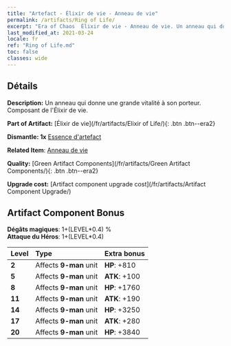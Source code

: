 ```yaml
---
title: "Artefact - Élixir de vie - Anneau de vie"
permalink: /artifacts/Ring of Life/
excerpt: "Era of Chaos  Élixir de vie - Anneau de vie. Un anneau qui donne une grande vitalité à son porteur. Composant de l'Élixir de vie."
last_modified_at: 2021-03-24
locale: fr
ref: "Ring of Life.md"
toc: false
classes: wide
---
```




## Détails

 **Description:** Un anneau qui donne une grande vitalité à son porteur. Composant de l'Élixir de vie.

 **Part of Artifact:** [Élixir de vie](/fr/artifacts/Elixir of Life/){: .btn .btn--era2}

 **Dismantle: 1x** [Essence d'artefact](/fr/Items/con_905/)

 **Related Item**: [Anneau de vie](/fr/Items/art_107/)

 **Quality:** [Green Artifact Components](/fr/artifacts/Green Artifact Components/){: .btn .btn--era2}

 **Upgrade cost:** [Artifact component upgrade cost](/fr/artifacts/Artifact Component Upgrade/)

## Artifact Component Bonus

  **Dégâts magiques**: 1+(LEVEL\*0.4) %<br/>**Attaque du Héros**: 1+(LEVEL\*0.4)

  |  Level  | Type |    Extra bonus  | 
  |:--------|:-----|:----------------| 
  | **2** | Affects **9-man** unit | **HP**: +810 | 
  | **5** | Affects **9-man** unit | **ATK**: +100 | 
  | **8** | Affects **9-man** unit | **HP**: +1760 | 
  | **11** | Affects **9-man** unit | **ATK**: +190 | 
  | **14** | Affects **9-man** unit | **HP**: +3250 | 
  | **17** | Affects **9-man** unit | **ATK**: +280 | 
  | **20** | Affects **9-man** unit | **HP**: +3840 | 
